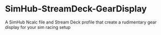 # SimHub-StreamDeck-GearDisplay
A SimHub Ncalc file and Stream Deck profile that create a rudimentary gear display for your sim racing setup
